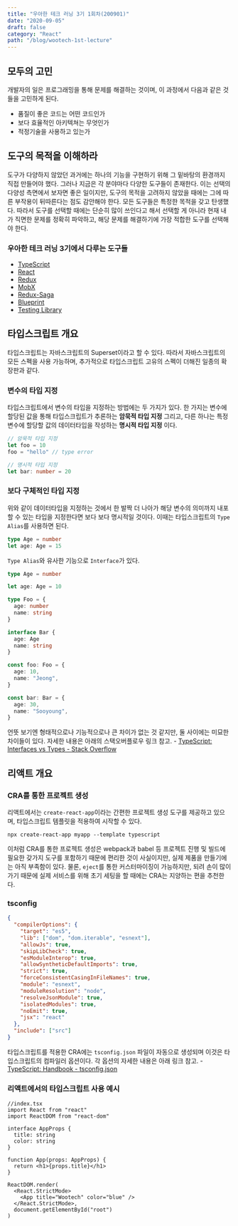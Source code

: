 ```yaml
---
title: "우아한 테크 러닝 3기 1회차(200901)"
date: "2020-09-05"
draft: false
category: "React"
path: "/blog/wootech-1st-lecture"
---
```


## 모두의 고민

개발자의 일은 프로그래밍을 통해 문제를 해결하는 것이며, 이 과정에서 다음과 같은 것들을 고민하게 된다.

- 품질이 좋은 코드는 어떤 코드인가
- 보다 효율적인 아키텍쳐는 무엇인가
- 적정기술을 사용하고 있는가

## 도구의 목적을 이해하라

도구가 다양하지 않았던 과거에는 하나의 기능을 구현하기 위해 그 밑바탕의 환경까지 직접 만들어야 했다. 그러나 지금은 각 분야마다 다양한 도구들이 존재한다. 이는 선택의 다양성 측면에서 보자면 좋은 일이지만, 도구의 목적을 고려하지 않았을 때에는 그에 따른 부작용이 뒤따른다는 점도 감안해야 한다. 모든 도구들은 특정한 목적을 갖고 탄생했다. 따라서 도구를 선택할 때에는 단순히 많이 쓰인다고 해서 선택할 게 아니라 현재 내가 직면한 문제를 정확히 파악하고, 해당 문제를 해결하기에 가장 적합한 도구를 선택해야 한다.

### 우아한 테크 러닝 3기에서 다루는 도구들

- [TypeScript](https://www.typescriptlang.org/)
- [React ](https://reactjs.org/)
- [Redux](https://redux.js.org/)
- [MobX](https://mobx.js.org/README.html)
- [Redux-Saga](https://redux-saga.js.org/)
- [Blueprint](https://blueprintjs.com/)
- [Testing Library](https://testing-library.com/)

## 타입스크립트 개요

타입스크립트는 자바스크립트의 Superset이라고 할 수 있다. 따라서 자바스크립트의 모든 스펙을 사용 가능하며, 추가적으로 타입스크립트 고유의 스펙이 더해진 일종의 확장판과 같다.

### 변수의 타입 지정

타입스크립트에서 변수의 타입을 지정하는 방법에는 두 가지가 있다. 한 가지는 변수에 할당된 값을 통해 타입스크립트가 추론하는 **암묵적 타입 지정** 그리고, 다른 하나는 특정 변수에 할당할 값의 데이터타입을 작성하는 **명시적 타입 지정** 이다.

```typescript
// 암묵적 타입 지정
let foo = 10
foo = "hello" // type error

// 명시적 타입 지정
let bar: number = 20
```

### 보다 구체적인 타입 지정

위와 같이 데이터타입을 지정하는 것에서 한 발짝 더 나아가 해당 변수의 의미까지 내포할 수 있는 타입을 지정한다면 보다 보다 명시적일 것이다. 이때는 타입스크립트의 `Type Alias`를 사용하면 된다.

```typescript
type Age = number
let age: Age = 15
```

`Type Alias`와 유사한 기능으로 `Interface`가 있다.

```typescript
type Age = number

let age: Age = 10

type Foo = {
  age: number
  name: string
}

interface Bar {
  age: Age
  name: string
}

const foo: Foo = {
  age: 10,
  name: "Jeong",
}

const bar: Bar = {
  age: 30,
  name: "Sooyoung",
}
```

언뜻 보기엔 형태적으로나 기능적으로나 큰 차이가 없는 것 같지만, 둘 사이에는 미묘한 차이들이 있다. 자세한 내용은 아래의 스택오버플로우 링크 참고. - [TypeScript: Interfaces vs Types - Stack Overflow](https://stackoverflow.com/a/52682220/12044551)

## 리액트 개요

### CRA를 통한 프로젝트 생성

리액트에서는 `create-react-app`이라는 간편한 프로젝트 생성 도구를 제공하고 있으며, 타입스크립트 템플릿을 적용하여 시작할 수 있다.

```shell
npx create-react-app myapp --template typescript
```

이처럼 CRA를 통한 프로젝트 생성은 webpack과 babel 등 프로젝트 진행 및 빌드에 필요한 갖가지 도구를 포함하기 때문에 편리한 것이 사실이지만, 실제 제품을 만들기에는 아직 부족함이 있다. 물론, `eject`를 통한 커스터마이징이 가능하지만, 되려 손이 많이 가기 때문에 실제 서비스를 위해 초기 세팅을 할 때에는 CRA는 지양하는 편을 추천한다.

### tsconfig

```json
{
  "compilerOptions": {
    "target": "es5",
    "lib": ["dom", "dom.iterable", "esnext"],
    "allowJs": true,
    "skipLibCheck": true,
    "esModuleInterop": true,
    "allowSyntheticDefaultImports": true,
    "strict": true,
    "forceConsistentCasingInFileNames": true,
    "module": "esnext",
    "moduleResolution": "node",
    "resolveJsonModule": true,
    "isolatedModules": true,
    "noEmit": true,
    "jsx": "react"
  },
  "include": ["src"]
}
```

타입스크립트를 적용한 CRA에는 `tsconfig.json` 파일이 자동으로 생성되며 이것은 타입스크립트의 컴파일러 옵션이다. 각 옵션의 자세한 내용은 아래 링크 참고. - [TypeScript: Handbook - tsconfig.json](https://www.typescriptlang.org/docs/handbook/tsconfig-json.html)

### 리액트에서의 타입스크립트 사용 예시

```tsx
//index.tsx
import React from "react"
import ReactDOM from "react-dom"

interface AppProps {
  title: string
  color: string
}

function App(props: AppProps) {
  return <h1>{props.title}</h1>
}

ReactDOM.render(
  <React.StrictMode>
    <App title="Wootech" color="blue" />
  </React.StrictMode>,
  document.getElementById("root")
)
```
